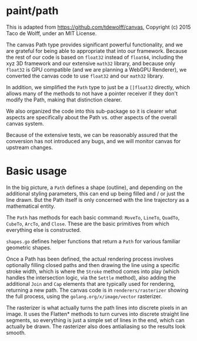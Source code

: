 # paint/path

This is adapted from https://github.com/tdewolff/canvas, Copyright (c) 2015 Taco de Wolff, under an MIT License.

The canvas Path type provides significant powerful functionality, and we are grateful for being able to appropriate that into our framework. Because the rest of our code is based on `float32` instead of `float64`, including the xyz 3D framework and our extensive `math32` library, and because only `float32` is GPU compatible (and we are planning a WebGPU Renderer), we converted the canvas code to use `float32` and our `math32` library.

In addition, we simplified the `Path` type to just be a `[]float32` directly, which allows many of the methods to not have a pointer receiver if they don't modify the Path, making that distinction clearer.

We also organized the code into this sub-package so it is clearer what aspects are specifically about the Path vs. other aspects of the overall canvas system.

Because of the extensive tests, we can be reasonably assured that the conversion has not introduced any bugs, and we will monitor canvas for upstream changes.

# Basic usage

In the big picture, a `Path` defines a shape (outline), and depending on the additional styling parameters, this can end up being filled and / or just the line drawn. But the Path itself is only concerned with the line trajectory as a mathematical entity.

The `Path` has methods for each basic command: `MoveTo`, `LineTo`, `QuadTo`, `CubeTo`, `ArcTo`, and `Close`. These are the basic primitives from which everything else is constructed.

`shapes.go` defines helper functions that return a `Path` for various familiar geometric shapes.

Once a Path has been defined, the actual rendering process involves optionally filling closed paths and then drawing the line using a specific stroke width, which is where the `Stroke` method comes into play (which handles the intersection logic, via the `Settle` method), also adding the additional `Join` and `Cap` elements that are typically used for rendering, returning a new path. The canvas code is in `renderers/rasterizer` showing the full process, using the `golang.org/x/image/vector` rasterizer.

The rasterizer is what actually turns the path lines into discrete pixels in an image. It uses the Flatten* methods to turn curves into discrete straight line segments, so everything is just a simple set of lines in the end, which can actually be drawn. The rasterizer also does antialiasing so the results look smooth.



